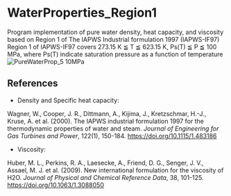 # WaterProperties_Region1
Program implementation of pure water density, heat capacity, and viscosity based on Region 1 of The IAPWS Industrial formulation 1997 (IAPWS-IF97)
Region 1 of IAPWS-IF97 covers 273.15 K ≦ T ≦ 623.15 K, Ps(T) ≦ P ≦ 100 MPa, where Ps(T) indicate saturation pressure as a function of temperature
![PureWaterProp_5 10MPa](https://github.com/user-attachments/assets/40afac88-4839-4896-983b-dbca05458d25)

## References
+ Density and Specific heat capacity:

Wagner, W., Cooper, J. R., Dittmann, A., Kijima, J., Kretzschmar, H.-J., Kruse, A. et al. (2000). The IAPWS industrial formulation 1997 for the thermodynamic properties of water and steam. _Journal of Engineering for Gas Turbines and Power_, 122(1), 150-184. https://doi.org/10.1115/1.483186

+ Viscosity:

Huber, M. L., Perkins, R. A., Laesecke, A., Friend, D. G., Senger, J. V., Assael, M. J. et al. (2009). New international formulation for the viscosity of H2O. _Journal of Physical and Chemical Reference Data_, 38, 101-125. https://doi.org/10.1063/1.3088050
